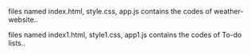 files named index.html, style.css, app.js contains the codes of weather-website..

files named index1.html, style1.css, app1.js contains the codes of To-do lists..
